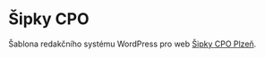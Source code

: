 # Šipky CPO

Šablona redakčního systému WordPress pro web [Šipky CPO Plzeň](http://sipky.plzne.cz/).
